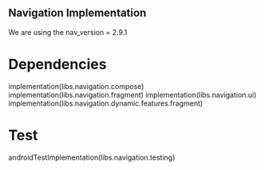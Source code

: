 ## Navigation Implementation

We are using the nav_version = 2.9.1

# Dependencies
implementation(libs.navigation.compose)
implementation(libs.navigation.fragment)
implementation(libs.navigation.ui)
implementation(libs.navigation.dynamic.features.fragment)

# Test
androidTestImplementation(libs.navigation.testing)

